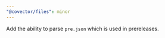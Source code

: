 ```yaml
---
"@covector/files": minor
---
```


Add the ability to parse `pre.json` which is used in prereleases.
